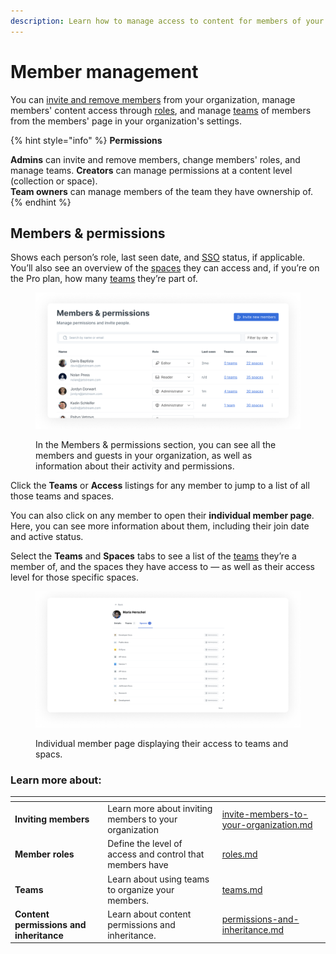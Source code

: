 ```yaml
---
description: Learn how to manage access to content for members of your organization.
---
```


# Member management

You can [invite and remove members](invite-members-to-your-organization.md) from your organization, manage members' content access through [roles](roles.md), and manage [teams](teams.md) of members from the members' page in your organization's settings.

{% hint style="info" %}
**Permissions**

**Admins** can invite and remove members, change members' roles, and manage teams. **Creators** can manage permissions at a content level (collection or space).\
**Team owners** can manage members of the team they have ownership of.&#x20;
{% endhint %}

## Members & permissions

Shows each person’s role, last seen date, and [SSO](../../product-tour/sso-and-saml/sso-and-saml.md) status, if applicable. You’ll also see an overview of the [spaces](../../content-creation/content-structure/what-is-a-space.md) they can access and, if you’re on the Pro plan, how many [teams](teams.md) they’re part of.&#x20;

<div data-full-width="true">

<figure><img src="../../.gitbook/assets/members.png" alt="A screenshot showing the member list in GitBook. There is a search bar at the top, and for each member you can see their role, their last seen date, and the number of teams they are in and spaces they can access."><figcaption><p>In the Members &#x26; permissions section, you can see all the members and guests in your organization, as well as information about their activity and permissions.</p></figcaption></figure>

</div>

Click the **Teams** or **Access** listings for any member to jump to a list of all those teams and spaces.

You can also click on any member to open their **individual member page**. Here, you can see more information about them, including their join date and active status.&#x20;

Select the **Teams** and **Spaces** tabs to see a list of the [teams](teams.md) they’re a member of, and the spaces they have access to — as well as their access level for those specific spaces.

<div data-full-width="true">

<figure><img src="../../.gitbook/assets/member-info.png" alt=""><figcaption><p>Individual member page displaying their access to teams and spacs.</p></figcaption></figure>

</div>

### Learn more about:

<table data-card-size="large" data-view="cards"><thead><tr><th></th><th></th><th data-hidden data-card-target data-type="content-ref"></th></tr></thead><tbody><tr><td><strong>Inviting members</strong></td><td>Learn more about inviting members to your organization</td><td><a href="invite-members-to-your-organization.md">invite-members-to-your-organization.md</a></td></tr><tr><td><strong>Member roles</strong></td><td>Define the level of access and control that members have</td><td><a href="roles.md">roles.md</a></td></tr><tr><td><strong>Teams</strong></td><td>Learn about using teams to organize your members.</td><td><a href="teams.md">teams.md</a></td></tr><tr><td><strong>Content permissions and inheritance</strong></td><td>Learn about content permissions and inheritance.</td><td><a href="permissions-and-inheritance.md">permissions-and-inheritance.md</a></td></tr></tbody></table>
